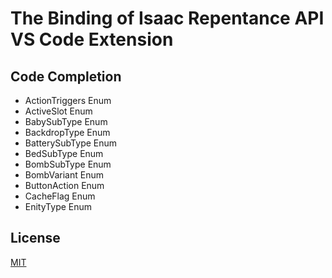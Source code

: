 # The Binding of Isaac Repentance API VS Code Extension
## Code Completion
- ActionTriggers Enum
- ActiveSlot Enum
- BabySubType Enum
- BackdropType Enum
- BatterySubType Enum
- BedSubType Enum
- BombSubType Enum
- BombVariant Enum
- ButtonAction Enum
- CacheFlag Enum
- EnityType Enum
## License
[MIT](https://github.com/MochicStudio/isaac-repentance-vscode-ext/blob/master/LICENSE)